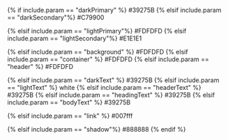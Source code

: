 {% if include.param == "darkPrimary" %}
#39275B
{% elsif include.param == "darkSecondary"%}
#C79900

{% elsif include.param == "lightPrimary"%}
#FDFDFD
{% elsif include.param == "lightSecondary"%}
#E1E1E1

{% elsif include.param == "background" %}
#FDFDFD
{% elsif include.param == "container" %}
#FDFDFD
{% elsif include.param == "header" %}
#FDFDFD

{% elsif include.param == "darkText" %}
#39275B
{% elsif include.param == "lightText" %}
white
{% elsif include.param == "headerText" %}
#39275B
{% elsif include.param == "headingText" %}
#39275B
{% elsif include.param == "bodyText" %}
#39275B

{% elsif include.param == "link" %}
#007fff

{% elsif include.param == "shadow"%}
#888888
{% endif %}